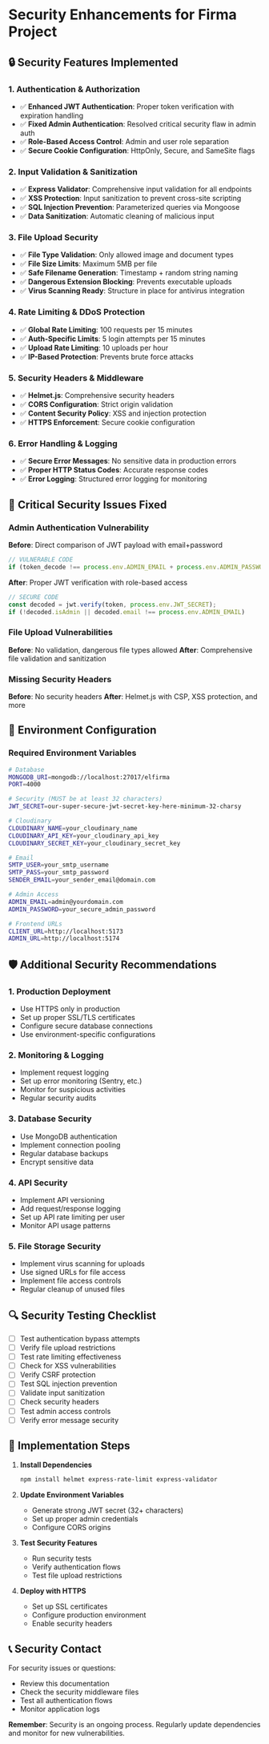 # Security Enhancements for Firma Project

## 🔒 Security Features Implemented

### 1. **Authentication & Authorization**
- ✅ **Enhanced JWT Authentication**: Proper token verification with expiration handling
- ✅ **Fixed Admin Authentication**: Resolved critical security flaw in admin auth
- ✅ **Role-Based Access Control**: Admin and user role separation
- ✅ **Secure Cookie Configuration**: HttpOnly, Secure, and SameSite flags

### 2. **Input Validation & Sanitization**
- ✅ **Express Validator**: Comprehensive input validation for all endpoints
- ✅ **XSS Protection**: Input sanitization to prevent cross-site scripting
- ✅ **SQL Injection Prevention**: Parameterized queries via Mongoose
- ✅ **Data Sanitization**: Automatic cleaning of malicious input

### 3. **File Upload Security**
- ✅ **File Type Validation**: Only allowed image and document types
- ✅ **File Size Limits**: Maximum 5MB per file
- ✅ **Safe Filename Generation**: Timestamp + random string naming
- ✅ **Dangerous Extension Blocking**: Prevents executable uploads
- ✅ **Virus Scanning Ready**: Structure in place for antivirus integration

### 4. **Rate Limiting & DDoS Protection**
- ✅ **Global Rate Limiting**: 100 requests per 15 minutes
- ✅ **Auth-Specific Limits**: 5 login attempts per 15 minutes
- ✅ **Upload Rate Limiting**: 10 uploads per hour
- ✅ **IP-Based Protection**: Prevents brute force attacks

### 5. **Security Headers & Middleware**
- ✅ **Helmet.js**: Comprehensive security headers
- ✅ **CORS Configuration**: Strict origin validation
- ✅ **Content Security Policy**: XSS and injection protection
- ✅ **HTTPS Enforcement**: Secure cookie configuration

### 6. **Error Handling & Logging**
- ✅ **Secure Error Messages**: No sensitive data in production errors
- ✅ **Proper HTTP Status Codes**: Accurate response codes
- ✅ **Error Logging**: Structured error logging for monitoring

## 🚨 Critical Security Issues Fixed

### **Admin Authentication Vulnerability**
**Before**: Direct comparison of JWT payload with email+password
```javascript
// VULNERABLE CODE
if (token_decode !== process.env.ADMIN_EMAIL + process.env.ADMIN_PASSWORD)
```

**After**: Proper JWT verification with role-based access
```javascript
// SECURE CODE
const decoded = jwt.verify(token, process.env.JWT_SECRET);
if (!decoded.isAdmin || decoded.email !== process.env.ADMIN_EMAIL)
```

### **File Upload Vulnerabilities**
**Before**: No validation, dangerous file types allowed
**After**: Comprehensive file validation and sanitization

### **Missing Security Headers**
**Before**: No security headers
**After**: Helmet.js with CSP, XSS protection, and more

## 🔧 Environment Configuration

### Required Environment Variables
```bash
# Database
MONGODB_URI=mongodb://localhost:27017/elfirma
PORT=4000

# Security (MUST be at least 32 characters)
JWT_SECRET=our-super-secure-jwt-secret-key-here-minimum-32-charsy

# Cloudinary
CLOUDINARY_NAME=your_cloudinary_name
CLOUDINARY_API_KEY=your_cloudinary_api_key
CLOUDINARY_SECRET_KEY=your_cloudinary_secret_key

# Email
SMTP_USER=your_smtp_username
SMTP_PASS=your_smtp_password
SENDER_EMAIL=your_sender_email@domain.com

# Admin Access
ADMIN_EMAIL=admin@yourdomain.com
ADMIN_PASSWORD=your_secure_admin_password

# Frontend URLs
CLIENT_URL=http://localhost:5173
ADMIN_URL=http://localhost:5174
```

## 🛡️ Additional Security Recommendations

### 1. **Production Deployment**
- Use HTTPS only in production
- Set up proper SSL/TLS certificates
- Configure secure database connections
- Use environment-specific configurations

### 2. **Monitoring & Logging**
- Implement request logging
- Set up error monitoring (Sentry, etc.)
- Monitor for suspicious activities
- Regular security audits

### 3. **Database Security**
- Use MongoDB authentication
- Implement connection pooling
- Regular database backups
- Encrypt sensitive data

### 4. **API Security**
- Implement API versioning
- Add request/response logging
- Set up API rate limiting per user
- Monitor API usage patterns

### 5. **File Storage Security**
- Implement virus scanning for uploads
- Use signed URLs for file access
- Implement file access controls
- Regular cleanup of unused files

## 🔍 Security Testing Checklist

- [ ] Test authentication bypass attempts
- [ ] Verify file upload restrictions
- [ ] Test rate limiting effectiveness
- [ ] Check for XSS vulnerabilities
- [ ] Verify CSRF protection
- [ ] Test SQL injection prevention
- [ ] Validate input sanitization
- [ ] Check security headers
- [ ] Test admin access controls
- [ ] Verify error message security

## 🚀 Implementation Steps

1. **Install Dependencies**
   ```bash
   npm install helmet express-rate-limit express-validator
   ```

2. **Update Environment Variables**
   - Generate strong JWT secret (32+ characters)
   - Set up proper admin credentials
   - Configure CORS origins

3. **Test Security Features**
   - Run security tests
   - Verify authentication flows
   - Test file upload restrictions

4. **Deploy with HTTPS**
   - Set up SSL certificates
   - Configure production environment
   - Enable security headers

## 📞 Security Contact

For security issues or questions:
- Review this documentation
- Check the security middleware files
- Test all authentication flows
- Monitor application logs

**Remember**: Security is an ongoing process. Regularly update dependencies and monitor for new vulnerabilities. 